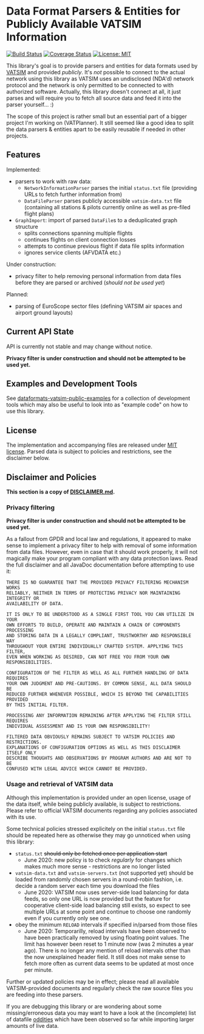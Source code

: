 # Data Format Parsers & Entities for Publicly Available VATSIM Information

[![Build Status](https://travis-ci.com/vatplanner/dataformats-vatsim-public.svg?branch=master)](https://travis-ci.com/vatplanner/dataformats-vatsim-public)
[![Coverage Status](https://coveralls.io/repos/github/vatplanner/dataformats-vatsim-public/badge.svg?branch=master)](https://coveralls.io/github/vatplanner/dataformats-vatsim-public?branch=master)
[![License: MIT](https://img.shields.io/badge/license-MIT-blue.svg)](LICENSE.md)

This library's goal is to provide parsers and entities for data formats used by [VATSIM](https://www.vatsim.net/) and provided *publicly*. It's *not* possible to connect to the actual network using this library as VATSIM uses an undisclosed (NDA'd) network protocol and the network is only permitted to be connected to with authorized software. Actually, this library doesn't connect at all, it just parses and will require you to fetch all source data and feed it into the parser yourself... :)

The scope of this project is rather small but an essential part of a bigger project I'm working on (VATPlanner). It still seemed like a good idea to split the data parsers & entities apart to be easily reusable if needed in other projects.

## Features

Implemented:

- parsers to work with raw data:
  - `NetworkInformationParser` parses the initial `status.txt` file (providing URLs to fetch further information from)
  - `DataFileParser` parses publicly accessible `vatsim-data.txt` file (containing all stations & pilots currently online as well as pre-filed flight plans)
- `GraphImport`: import of parsed `DataFile`s to a deduplicated graph structure
  - splits connections spanning multiple flights
  - continues flights on client connection losses
  - attempts to continue previous flight if data file splits information
  - ignores service clients (AFVDATA etc.)

Under construction:

- privacy filter to help removing personal information from data files before they are parsed or archived (*should not be used yet*)

Planned:

- parsing of EuroScope sector files (defining VATSIM air spaces and airport ground layouts)

## Current API State

API is currently not stable and may change without notice.

**Privacy filter is under construction and should not be attempted to be used yet.**

## Examples and Development Tools

See [dataformats-vatsim-public-examples](https://github.com/vatplanner/dataformats-vatsim-public-examples) for a collection of development tools which may also be useful to look into as "example code" on how to use this library.

## License

The implementation and accompanying files are released under [MIT license](LICENSE.md). Parsed data is subject to policies and restrictions, see the disclaimer below.

## Disclaimer and Policies

**This section is a copy of [DISCLAIMER.md](DISCLAIMER.md).**

### Privacy filtering

**Privacy filter is under construction and should not be attempted to be used yet.**

As a fallout from GPDR and local law and regulations, it appeared to make sense to implement a privacy filter to help with removal of some information from data files. However, even in case that it should work properly, it will not magically make your program compliant with any data protection laws. Read the full disclaimer and all JavaDoc documentation before attempting to use it:

```
THERE IS NO GUARANTEE THAT THE PROVIDED PRIVACY FILTERING MECHANISM WORKS
RELIABLY, NEITHER IN TERMS OF PROTECTING PRIVACY NOR MAINTAINING INTEGRITY OR
AVAILABILITY OF DATA.

IT IS ONLY TO BE UNDERSTOOD AS A SINGLE FIRST TOOL YOU CAN UTILIZE IN YOUR
OWN EFFORTS TO BUILD, OPERATE AND MAINTAIN A CHAIN OF COMPONENTS PROCESSING
AND STORING DATA IN A LEGALLY COMPLIANT, TRUSTWORTHY AND RESPONSIBLE WAY
THROUGHOUT YOUR ENTIRE INDIVIDUALLY CRAFTED SYSTEM. APPLYING THIS FILTER,
EVEN WHEN WORKING AS DESIRED, CAN NOT FREE YOU FROM YOUR OWN
RESPONSIBILITIES.

CONFIGURATION OF THE FILTER AS WELL AS ALL FURTHER HANDLING OF DATA REQUIRES
YOUR OWN JUDGMENT AND PRE-CAUTIONS. BY COMMON SENSE, ALL DATA SHOULD BE
REDUCED FURTHER WHENEVER POSSIBLE, WHICH IS BEYOND THE CAPABILITIES PROVIDED
BY THIS INITIAL FILTER.

PROCESSING ANY INFORMATION REMAINING AFTER APPLYING THE FILTER STILL REQUIRES
INDIVIDUAL ASSESSMENT AND IS YOUR OWN RESPONSIBILITY!

FILTERED DATA OBVIOUSLY REMAINS SUBJECT TO VATSIM POLICIES AND RESTRICTIONS.
EXPLANATIONS OF CONFIGURATION OPTIONS AS WELL AS THIS DISCLAIMER ITSELF ONLY
DESCRIBE THOUGHTS AND OBSERVATIONS BY PROGRAM AUTHORS AND ARE NOT TO BE
CONFUSED WITH LEGAL ADVICE WHICH CANNOT BE PROVIDED.
```

### Usage and retrieval of VATSIM data

Although this implementation is provided under an open license, usage of the data itself, while being publicly available, is subject to restrictions. Please refer to official VATSIM documents regarding any policies associated with its use.

Some technical policies stressed explicitely on the initial `status.txt` file should be repeated here as otherwise they may go unnoticed when using this library:

 * `status.txt` ~~should only be fetched once per application start~~
   * June 2020: new policy is to check _regularly_ for changes which makes much more sense - restrictions are no longer listed
 * `vatsim-data.txt` and `vatsim-servers.txt` (not supported yet) should be loaded from randomly chosen servers in a round-robin fashion, i.e. decide a random server each time you download the files
   * June 2020: VATSIM now uses server-side load balancing for data feeds, so only one URL is now provided but the feature for cooperative client-side load balancing still exists, so expect to see multiple URLs at some point and continue to choose one randomly even if you currently only see one.
 * obey the minimum `RELOAD` intervals if specified in/parsed from those files
   * June 2020: Temporarilly, reload intervals have been observed to have been practically removed by using floating point values. The limit has however been reset to 1 minute now (was 2 minutes a year ago). There is no longer any mention of reload intervals other than the now unexplained header field. It still does not make sense to fetch more often as current data seems to be updated at most once per minute.

Further or updated policies may be in effect; please read all available VATSIM-provided documents and regularly check the raw source files you are feeding into these parsers.

If you are debugging this library or are wondering about some missing/erroneous data you may want to have a look at the (incomplete) list of datafile [oddities](docs/oddities.md) which have been observed so far while importing larger amounts of live data.

